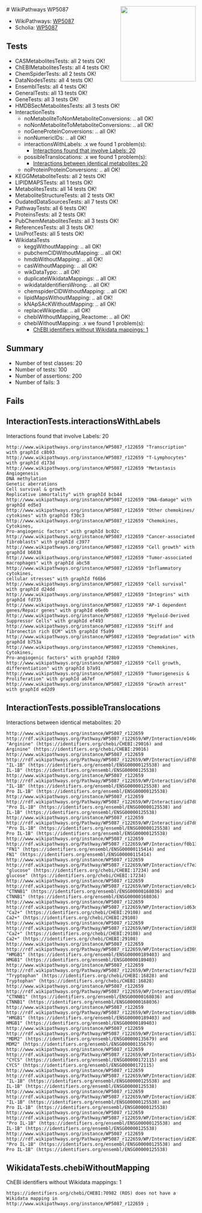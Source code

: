 <img style="float: right; width: 200px" src="https://upload.wikimedia.org/wikipedia/commons/thumb/8/83/Wplogo_with_text_500.png/640px-Wplogo_with_text_500.png" />
# WikiPathways WP5087

* WikiPathways: [WP5087](https://new.wikipathways.org/pathways/WP5087)
* Scholia: [WP5087](https://scholia.toolforge.org/wikipathways/WP5087)
## Tests
* CASMetabolitesTests: all 2 tests OK!
* ChEBIMetabolitesTests: all 4 tests OK!
* ChemSpiderTests: all 2 tests OK!
* DataNodesTests: all 4 tests OK!
* EnsemblTests: all 4 tests OK!
* GeneralTests: all 13 tests OK!
* GeneTests: all 3 tests OK!
* HMDBSecMetabolitesTests: all 3 tests OK!
* InteractionTests
    * noMetaboliteToNonMetaboliteConversions: .. all OK!
    * noNonMetaboliteToMetaboliteConversions: .. all OK!
    * noGeneProteinConversions: .. all OK!
    * nonNumericIDs: .. all OK!
    * interactionsWithLabels: .x we found 1 problem(s):
        * [Interactions found that involve Labels: 20](#fe97a8d7)
    * possibleTranslocations: .x we found 1 problem(s):
        * [Interactions between identical metabolites: 20](#dc76e00b)
    * noProteinProteinConversions: .. all OK!
* KEGGMetaboliteTests: all 2 tests OK!
* LIPIDMAPSTests: all 1 tests OK!
* MetabolitesTests: all 14 tests OK!
* MetaboliteStructureTests: all 2 tests OK!
* OudatedDataSourcesTests: all 7 tests OK!
* PathwayTests: all 6 tests OK!
* ProteinsTests: all 2 tests OK!
* PubChemMetabolitesTests: all 3 tests OK!
* ReferencesTests: all 3 tests OK!
* UniProtTests: all 5 tests OK!
* WikidataTests
    * keggWithoutMapping: .. all OK!
    * pubchemCIDWithoutMapping: .. all OK!
    * hmdbWithoutMapping: .. all OK!
    * casWithoutMapping: .. all OK!
    * wikDataTypo: .. all OK!
    * duplicateWikidataMappings: .. all OK!
    * wikidataIdentifiersWrong: .. all OK!
    * chemspiderCIDWithoutMapping: .. all OK!
    * lipidMapsWithoutMapping: .. all OK!
    * kNApSAcKWithoutMapping: .. all OK!
    * replaceWikipedia: .. all OK!
    * chebiWithoutMapping_Reactome: .. all OK!
    * chebiWithoutMapping: .x we found 1 problem(s):
        * [ChEBI identifiers without Wikidata mappings: 1](#a8d554cd)


## Summary

* Number of test classes: 20
* Number of tests: 100
* Number of assertions: 200
* Number of fails: 3

## Fails

<a name="fe97a8d7" />

## InteractionTests.interactionsWithLabels

Interactions found that involve Labels: 20
```
http://www.wikipathways.org/instance/WP5087_r122659 "Transcription" with graphId c8b93
http://www.wikipathways.org/instance/WP5087_r122659 "T-Lymphocytes" with graphId d173d
http://www.wikipathways.org/instance/WP5087_r122659 "Metastasis
Angiogenesis
DNA methylation
Genetic aberrations
Cell survival & growth
Replicative immortality" with graphId bcb44
http://www.wikipathways.org/instance/WP5087_r122659 "DNA-damage" with graphId ed5e3
http://www.wikipathways.org/instance/WP5087_r122659 "Other chemokines/
cytokines" with graphId f30c3
http://www.wikipathways.org/instance/WP5087_r122659 "Chemokines, Cytokines,
Pro-angiogenic factors" with graphId bc02c
http://www.wikipathways.org/instance/WP5087_r122659 "Cancer-associated fibroblasts" with graphId c3977
http://www.wikipathways.org/instance/WP5087_r122659 "Cell growth" with graphId b6038
http://www.wikipathways.org/instance/WP5087_r122659 "Tumor-associated macrophages" with graphId abc58
http://www.wikipathways.org/instance/WP5087_r122659 "Inflammatory cytokines,
cellular stresses" with graphId f66b6
http://www.wikipathways.org/instance/WP5087_r122659 "Cell survival" with graphId d24dd
http://www.wikipathways.org/instance/WP5087_r122659 "Integrins" with graphId fd735
http://www.wikipathways.org/instance/WP5087_r122659 "AP-1 dependent 
genes/Repair genes" with graphId e6e0b
http://www.wikipathways.org/instance/WP5087_r122659 "Myeloid-Derived Suppressor Cells" with graphId ef493
http://www.wikipathways.org/instance/WP5087_r122659 "Stiff and 
fibronectin rich ECM" with graphId f5a99
http://www.wikipathways.org/instance/WP5087_r122659 "Degradation" with graphId b753a
http://www.wikipathways.org/instance/WP5087_r122659 "Chemokines, Cytokines,
Pro-angiogenic factors" with graphId f28b9
http://www.wikipathways.org/instance/WP5087_r122659 "Cell growth,
differentiation" with graphId b7a91
http://www.wikipathways.org/instance/WP5087_r122659 "Tumorigenesis & Proliferation" with graphId a67ef
http://www.wikipathways.org/instance/WP5087_r122659 "Growth arrest" with graphId ed2d9
```

<a name="dc76e00b" />

## InteractionTests.possibleTranslocations

Interactions between identical metabolites: 20
```
http://www.wikipathways.org/instance/WP5087_r122659 http://rdf.wikipathways.org/Pathway/WP5087_r122659/WP/Interaction/e146d "Arginine" (https://identifiers.org/chebi/CHEBI:29016) and 
Arginine" (https://identifiers.org/chebi/CHEBI:29016)
http://www.wikipathways.org/instance/WP5087_r122659 http://rdf.wikipathways.org/Pathway/WP5087_r122659/WP/Interaction/id7d820536 "IL-1B" (https://identifiers.org/ensembl/ENSG00000125538) and 
IL-1B" (https://identifiers.org/ensembl/ENSG00000125538)
http://www.wikipathways.org/instance/WP5087_r122659 http://rdf.wikipathways.org/Pathway/WP5087_r122659/WP/Interaction/id7d820536 "IL-1B" (https://identifiers.org/ensembl/ENSG00000125538) and 
Pro IL-1B" (https://identifiers.org/ensembl/ENSG00000125538)
http://www.wikipathways.org/instance/WP5087_r122659 http://rdf.wikipathways.org/Pathway/WP5087_r122659/WP/Interaction/id7d820536 "Pro IL-1B" (https://identifiers.org/ensembl/ENSG00000125538) and 
IL-1B" (https://identifiers.org/ensembl/ENSG00000125538)
http://www.wikipathways.org/instance/WP5087_r122659 http://rdf.wikipathways.org/Pathway/WP5087_r122659/WP/Interaction/id7d820536 "Pro IL-1B" (https://identifiers.org/ensembl/ENSG00000125538) and 
Pro IL-1B" (https://identifiers.org/ensembl/ENSG00000125538)
http://www.wikipathways.org/instance/WP5087_r122659 http://rdf.wikipathways.org/Pathway/WP5087_r122659/WP/Interaction/f0b13 "FN1" (https://identifiers.org/ensembl/ENSG00000115414) and 
FN1" (https://identifiers.org/ensembl/ENSG00000115414)
http://www.wikipathways.org/instance/WP5087_r122659 http://rdf.wikipathways.org/Pathway/WP5087_r122659/WP/Interaction/cf7e3 "glucose" (https://identifiers.org/chebi/CHEBI:17234) and 
glucose" (https://identifiers.org/chebi/CHEBI:17234)
http://www.wikipathways.org/instance/WP5087_r122659 http://rdf.wikipathways.org/Pathway/WP5087_r122659/WP/Interaction/e8c14 "CTNNB1" (https://identifiers.org/ensembl/ENSG00000168036) and 
CTNNB1" (https://identifiers.org/ensembl/ENSG00000168036)
http://www.wikipathways.org/instance/WP5087_r122659 http://rdf.wikipathways.org/Pathway/WP5087_r122659/WP/Interaction/id63d8358f "Ca2+" (https://identifiers.org/chebi/CHEBI:29108) and 
Ca2+" (https://identifiers.org/chebi/CHEBI:29108)
http://www.wikipathways.org/instance/WP5087_r122659 http://rdf.wikipathways.org/Pathway/WP5087_r122659/WP/Interaction/idd3be9b18 "Ca2+" (https://identifiers.org/chebi/CHEBI:29108) and 
Ca2+" (https://identifiers.org/chebi/CHEBI:29108)
http://www.wikipathways.org/instance/WP5087_r122659 http://rdf.wikipathways.org/Pathway/WP5087_r122659/WP/Interaction/id369f4a02 "HMGB1" (https://identifiers.org/ensembl/ENSG00000189403) and 
HMGB1" (https://identifiers.org/ensembl/ENSG00000189403)
http://www.wikipathways.org/instance/WP5087_r122659 http://rdf.wikipathways.org/Pathway/WP5087_r122659/WP/Interaction/fe21b "Tryptophan" (https://identifiers.org/chebi/CHEBI:16828) and 
Tryptophan" (https://identifiers.org/chebi/CHEBI:16828)
http://www.wikipathways.org/instance/WP5087_r122659 http://rdf.wikipathways.org/Pathway/WP5087_r122659/WP/Interaction/d95a8 "CTNNB1" (https://identifiers.org/ensembl/ENSG00000168036) and 
CTNNB1" (https://identifiers.org/ensembl/ENSG00000168036)
http://www.wikipathways.org/instance/WP5087_r122659 http://rdf.wikipathways.org/Pathway/WP5087_r122659/WP/Interaction/id88ea942b "HMGB1" (https://identifiers.org/ensembl/ENSG00000189403) and 
HMGB1" (https://identifiers.org/ensembl/ENSG00000189403)
http://www.wikipathways.org/instance/WP5087_r122659 http://rdf.wikipathways.org/Pathway/WP5087_r122659/WP/Interaction/id51322b50 "MDM2" (https://identifiers.org/ensembl/ENSG00000135679) and 
MDM2" (https://identifiers.org/ensembl/ENSG00000135679)
http://www.wikipathways.org/instance/WP5087_r122659 http://rdf.wikipathways.org/Pathway/WP5087_r122659/WP/Interaction/id5141967 "CYCS" (https://identifiers.org/ensembl/ENSG00000172115) and 
CYCS" (https://identifiers.org/ensembl/ENSG00000172115)
http://www.wikipathways.org/instance/WP5087_r122659 http://rdf.wikipathways.org/Pathway/WP5087_r122659/WP/Interaction/id287b2937 "IL-1B" (https://identifiers.org/ensembl/ENSG00000125538) and 
IL-1B" (https://identifiers.org/ensembl/ENSG00000125538)
http://www.wikipathways.org/instance/WP5087_r122659 http://rdf.wikipathways.org/Pathway/WP5087_r122659/WP/Interaction/id287b2937 "IL-1B" (https://identifiers.org/ensembl/ENSG00000125538) and 
Pro IL-1B" (https://identifiers.org/ensembl/ENSG00000125538)
http://www.wikipathways.org/instance/WP5087_r122659 http://rdf.wikipathways.org/Pathway/WP5087_r122659/WP/Interaction/id287b2937 "Pro IL-1B" (https://identifiers.org/ensembl/ENSG00000125538) and 
IL-1B" (https://identifiers.org/ensembl/ENSG00000125538)
http://www.wikipathways.org/instance/WP5087_r122659 http://rdf.wikipathways.org/Pathway/WP5087_r122659/WP/Interaction/id287b2937 "Pro IL-1B" (https://identifiers.org/ensembl/ENSG00000125538) and 
Pro IL-1B" (https://identifiers.org/ensembl/ENSG00000125538)
```

<a name="a8d554cd" />

## WikidataTests.chebiWithoutMapping

ChEBI identifiers without Wikidata mappings: 1
```
https://identifiers.org/chebi/CHEBI:70982 (ROS) does not have a Wikidata mapping in http://www.wikipathways.org/instance/WP5087_r122659 ; 
```

